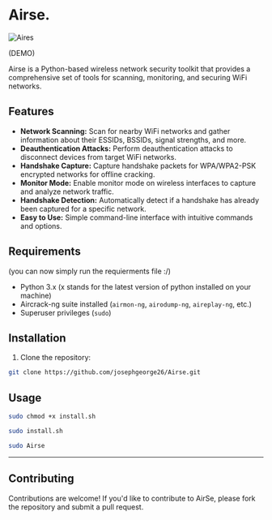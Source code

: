 # Airse.
![Aires](https://github.com/josephgeorge26/Airse/assets/62404986/6cb61527-9502-4ae9-aba4-65d792f98c86)


(DEMO)

Airse is a Python-based wireless network security toolkit that provides a comprehensive set of tools for scanning, monitoring, and securing WiFi networks.

## Features

- **Network Scanning:** Scan for nearby WiFi networks and gather information about their ESSIDs, BSSIDs, signal strengths, and more.
- **Deauthentication Attacks:** Perform deauthentication attacks to disconnect devices from target WiFi networks.
- **Handshake Capture:** Capture handshake packets for WPA/WPA2-PSK encrypted networks for offline cracking.
- **Monitor Mode:** Enable monitor mode on wireless interfaces to capture and analyze network traffic.
- **Handshake Detection:** Automatically detect if a handshake has already been captured for a specific network.
- **Easy to Use:** Simple command-line interface with intuitive commands and options.
## Requirements
(you can now simply run the requierments file :/)
- Python 3.x (x stands for the latest version of python installed on your machine)
- Aircrack-ng suite installed (`airmon-ng`, `airodump-ng`, `aireplay-ng`, etc.)
- Superuser privileges (`sudo`)
  
## Installation

1. Clone the repository:

```bash
git clone https://github.com/josephgeorge26/Airse.git
```

## Usage

```bash
sudo chmod +x install.sh

sudo install.sh

sudo Airse
```
---
## Contributing

Contributions are welcome! If you'd like to contribute to AirSe, please fork the repository and submit a pull request.

